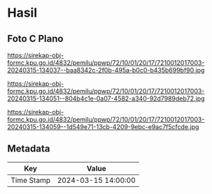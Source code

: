 # Hasil

## Foto C Plano

https://sirekap-obj-formc.kpu.go.id/4832/pemilu/ppwp/72/10/01/20/17/7210012017003-20240315-134037--baa8342c-2f0b-495a-b0c0-b435b699bf90.jpg

https://sirekap-obj-formc.kpu.go.id/4832/pemilu/ppwp/72/10/01/20/17/7210012017003-20240315-134051--804b4c1e-0a07-4582-a340-92d7989deb72.jpg

https://sirekap-obj-formc.kpu.go.id/4832/pemilu/ppwp/72/10/01/20/17/7210012017003-20240315-134059--1d549e71-13cb-4209-9ebc-e9ac7f5cfcde.jpg


## Metadata

| Key        | Value               |
| ---------- | ------------------- |
| Time Stamp | 2024-03-15 14:00:00 |



